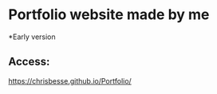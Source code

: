 # Portfolio website made by me

\*Early version

## Access:

https://chrisbesse.github.io/Portfolio/
